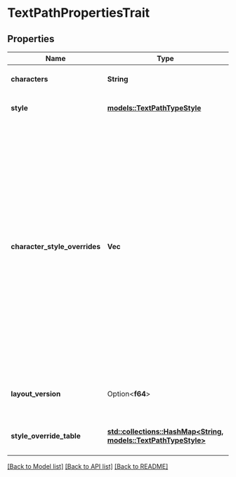 # TextPathPropertiesTrait

## Properties

Name | Type | Description | Notes
------------ | ------------- | ------------- | -------------
**characters** | **String** | The raw characters in the text path node. | 
**style** | [**models::TextPathTypeStyle**](TextPathTypeStyle.md) | Style of text including font family and weight. | 
**character_style_overrides** | **Vec<f64>** | The array corresponds to characters in the text box, where each element references the 'styleOverrideTable' to apply specific styles to each character. The array's length can be less than or equal to the number of characters due to the removal of trailing zeros. Elements with a value of 0 indicate characters that use the default type style. If the array is shorter than the total number of characters, the characters beyond the array's length also use the default style. | 
**layout_version** | Option<**f64**> | Internal property, preserved for backward compatibility. Avoid using this value. | [optional]
**style_override_table** | [**std::collections::HashMap<String, models::TextPathTypeStyle>**](TextPathTypeStyle.md) | Map from ID to TextPathTypeStyle for looking up style overrides. | 

[[Back to Model list]](../README.md#documentation-for-models) [[Back to API list]](../README.md#documentation-for-api-endpoints) [[Back to README]](../README.md)


